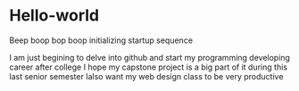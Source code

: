 # Hello-world
Beep boop bop boop initializing startup sequence

I am just begining to delve into github and start my programming developing career after college
I hope my capstone project is a big part of it during this last senior semester
Ialso want my web design class to be very productive
